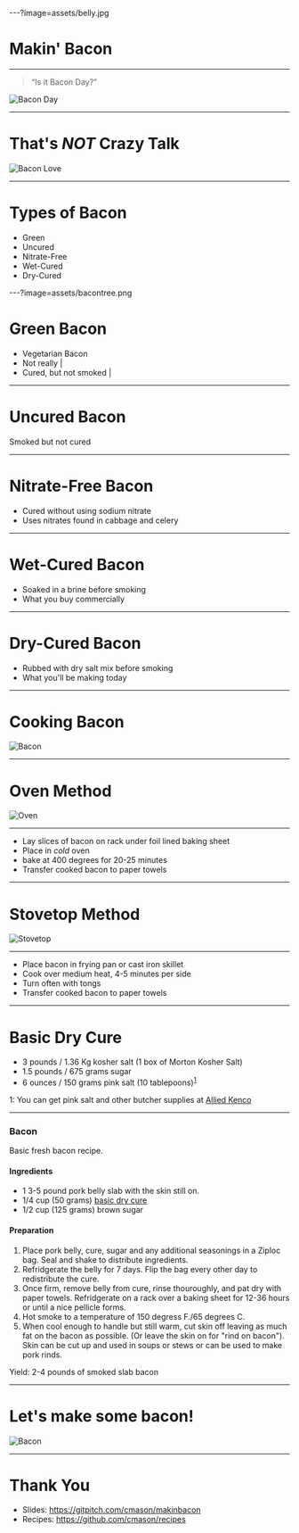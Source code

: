 ---?image=assets/belly.jpg
# Makin' Bacon

---

> “Is it Bacon Day?”

![Bacon Day](assets/baconday.jpg)

---

# That's *NOT* Crazy Talk

![Bacon Love](assets/baconlove.jpg)

---

# Types of Bacon

- Green
- Uncured
- Nitrate-Free
- Wet-Cured
- Dry-Cured

---?image=assets/bacontree.png
# Green Bacon

- Vegetarian Bacon
- Not really            |
- Cured, but not smoked |

---

# Uncured Bacon

Smoked but not cured

---

# Nitrate-Free Bacon

- Cured without using sodium nitrate
- Uses nitrates found in cabbage and celery

---

# Wet-Cured Bacon

- Soaked in a brine before smoking
- What you buy commercially

---

# Dry-Cured Bacon

- Rubbed with dry salt mix before smoking
- What you'll be making today

---

# Cooking Bacon

![Bacon](assets/cookedbacon.jpg)

---

# Oven Method

![Oven](assets/ovenbacon.jpg)

---

- Lay slices of bacon on rack under foil lined baking sheet
- Place in *cold* oven
- bake at 400 degrees for 20-25 minutes
- Transfer cooked bacon to paper towels

---

# Stovetop Method

![Stovetop](assets/stovebacon.jpg)

---

- Place bacon in frying pan or cast iron skillet
- Cook over medium heat, 4-5 minutes per side
- Turn often with tongs
- Transfer cooked bacon to paper towels

---

# Basic Dry Cure

- 3 pounds / 1.36 Kg kosher salt (1 box of Morton Kosher Salt)
- 1.5 pounds / 675 grams sugar
- 6 ounces / 150 grams pink salt (10 tablepoons)<sup>[1](#footnote1)</sup>

<a name="footnote1">1</a>: You can get pink salt and other butcher supplies at [Allied Kenco](http://www.alliedkenco.com)

---

### Bacon

Basic fresh bacon recipe.

#### Ingredients

- 1 3-5 pound pork belly slab with the skin still on.
- 1/4 cup (50 grams) [basic dry cure](basic_dry_cure.md)
- 1/2 cup (125 grams) brown sugar

#### Preparation

1. Place pork belly, cure, sugar and any additional seasonings in a Ziploc bag. Seal and shake to distribute ingredients.
2. Refridgerate the belly for 7 days. Flip the bag every other day to redistribute the cure.
3. Once firm, remove belly from cure, rinse thouroughly, and pat dry with paper towels. Refridgerate on a rack over a baking sheet for 12-36 hours or until a nice pellicle forms.
4. Hot smoke to a temperature of 150 degress F./65 degrees C.
5. When cool enough to handle but still warm, cut skin off leaving as much fat on the bacon as possible. (Or leave the skin on for "rind on bacon"). Skin can be cut up and used in soups or stews or can be used to make pork rinds.

Yield: 2-4 pounds of smoked slab bacon

---

# Let's make some bacon!

![Bacon](assets/bacon.jpg)

---

# Thank You

* Slides: https://gitpitch.com/cmason/makinbacon
* Recipes: https://github.com/cmason/recipes
